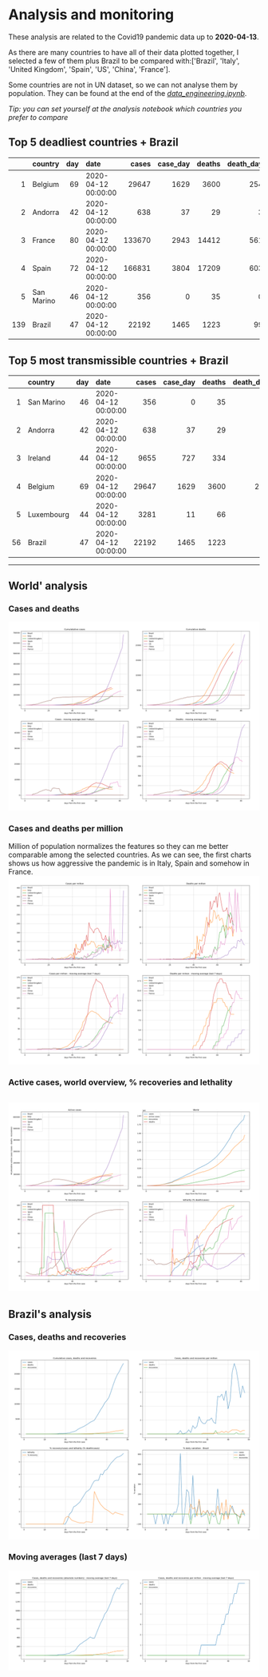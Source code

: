 # **Analysis and monitoring**
These analysis are related to the Covid19 pandemic data up to **2020-04-13**.

As there are many countries to have all of their data plotted together, I selected a few of them plus Brazil to be compared with:['Brazil', 'Italy', 'United Kingdom', 'Spain', 'US', 'China', 'France'].

Some countries are not in UN dataset, so we can not analyse them by population. They can be found at the end of the *[data_engineering.ipynb](../data_engineering.ipynb)*.

*Tip: you can set yourself at the analysis notebook which countries you prefer to compare*

## Top 5 deadliest countries + Brazil
|     | country    |   day | date                |   cases |   case_day |   deaths |   death_day |   cases_million |   deaths_million |   avg7_cases_million |   avg7_deaths_million |   avg7_recoveries_million |
|----:|:-----------|------:|:--------------------|--------:|-----------:|---------:|------------:|----------------:|-----------------:|---------------------:|----------------------:|--------------------------:|
|   1 | Belgium    |    69 | 2020-04-12 00:00:00 |   29647 |       1629 |     3600 |         254 |           141.2 |             22   |                  123 |                    26 |                        33 |
|   2 | Andorra    |    42 | 2020-04-12 00:00:00 |     638 |         37 |       29 |           3 |           479.6 |             38.9 |                  253 |                    20 |                       188 |
|   3 | France     |    80 | 2020-04-12 00:00:00 |  133670 |       2943 |    14412 |         561 |            45.2 |              8.6 |                   87 |                    13 |                        24 |
|   4 | Spain      |    72 | 2020-04-12 00:00:00 |  166831 |       3804 |    17209 |         603 |            81.4 |             12.9 |                  107 |                    13 |                        74 |
|   5 | San Marino |    46 | 2020-04-12 00:00:00 |     356 |          0 |       35 |           0 |             0   |              0   |                  379 |                    12 |                        75 |
| 139 | Brazil     |    47 | 2020-04-12 00:00:00 |   22192 |       1465 |     1223 |          99 |             6.9 |              0.5 |                    7 |                     0 |                         0 |


 ## Top 5 most transmissible countries + Brazil
|    | country    |   day | date                |   cases |   case_day |   deaths |   death_day |   cases_million |   deaths_million |   avg7_cases_million |   avg7_deaths_million |   avg7_recoveries_million |
|---:|:-----------|------:|:--------------------|--------:|-----------:|---------:|------------:|----------------:|-----------------:|---------------------:|----------------------:|--------------------------:|
|  1 | San Marino |    46 | 2020-04-12 00:00:00 |     356 |          0 |       35 |           0 |             0   |              0   |                  379 |                    12 |                        75 |
|  2 | Andorra    |    42 | 2020-04-12 00:00:00 |     638 |         37 |       29 |           3 |           479.6 |             38.9 |                  253 |                    20 |                       188 |
|  3 | Ireland    |    44 | 2020-04-12 00:00:00 |    9655 |        727 |      334 |          14 |           148.9 |              2.9 |                  136 |                     5 |                         0 |
|  4 | Belgium    |    69 | 2020-04-12 00:00:00 |   29647 |       1629 |     3600 |         254 |           141.2 |             22   |                  123 |                    26 |                        33 |
|  5 | Luxembourg |    44 | 2020-04-12 00:00:00 |    3281 |         11 |       66 |           4 |            17.9 |              6.5 |                  110 |                     6 |                         0 |
| 56 | Brazil     |    47 | 2020-04-12 00:00:00 |   22192 |       1465 |     1223 |          99 |             6.9 |              0.5 |                    7 |                     0 |                         0 |
----------------------
## World' analysis
### Cases and deaths
![](world_cases_deaths.png)

 ### Cases and deaths per million
Million of population normalizes the features so they can me better comparable among the selected countries. As we can see, the first charts shows us how aggressive the pandemic is in Italy, Spain and somehow in France.
![](world_cases_deaths_million.png)

 ### Active cases, world overview, % recoveries and lethality
![](world_active_cases_percentages.png)
----------------------
## Brazil's analysis


 ### Cases, deaths and recoveries
![](brazil_number_million_variation.png)

 ### Moving averages (last 7 days)
![](brazil_movingAvg.png)